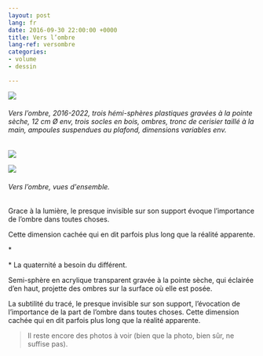 ```yaml
---
layout: post
lang: fr
date: 2016-09-30 22:00:00 +0000
title: Vers l’ombre
lang-ref: versombre
categories:
- volume
- dessin

---
```

![](/mepierdoparaver/imgs/vers-l-ombre-emsemble-2016-2022-3-up.jpg)

###### _Vers l’ombre_, 2016-2022, trois hémi-sphères plastiques gravées à la pointe sèche, 12 cm Ø env, trois socles en bois, ombres, tronc de cerisier taillé à la main, ampoules suspendues au plafond, dimensions variables env.

![](/mepierdoparaver/imgs/vers-l-ombre-emsemble-2016-2022-4-up.jpg)

![](/mepierdoparaver/imgs/vers-l-ombre-emsemble-2016-2022-8-up.jpg)

###### _Vers l’ombre_, vues d'ensemble.

Grace à la lumière, le presque invisible sur son support évoque l’importance de l’ombre dans toutes choses.

Cette dimension cachée qui en dit parfois plus long que la réalité apparente.

\*

\* La quaternité a besoin du différent.

Semi-sphère en acrylique transparent gravée à la pointe sèche, qui éclairée d’en haut, projette des ombres sur la surface où elle est posée.

La subtilité du tracé, le presque invisible sur son support, l’évocation de l’importance de la part de l’ombre dans toutes choses. Cette dimension cachée qui en dit parfois plus long que la réalité apparente.

> Il reste encore des photos à voir (bien que la photo, bien sûr, ne suffise pas).